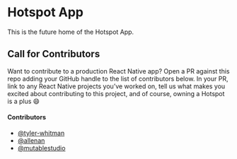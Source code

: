 # Hotspot App
This is the future home of the Hotspot App.

## Call for Contributors
Want to contribute to a production React Native app? Open a PR against this repo adding your GitHub handle to the list of contributors below. In your PR, link to any React Native projects you’ve worked on, tell us what makes you excited about contributing to this project, and of course, owning a Hotspot is a plus :smile:

#### Contributors
- [@tyler-whitman](https://github.com/tyler-whitman)
- [@allenan](https://github.com/allenan)
- [@mutablestudio](https://github.com/mutablestudio)
